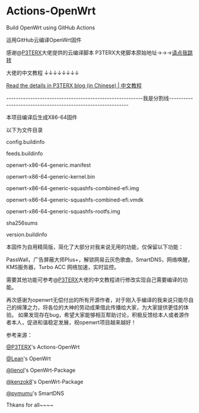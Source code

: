 # Actions-OpenWrt

Build OpenWrt using GitHub Actions

运用GitHub云编译OpenWrt固件

感谢@[P3TERX](https://github.com/P3TERX)大佬提供的云编译脚本
P3TERX大佬脚本原始地址→→→[请点我跳转](https://github.com/P3TERX/Actions-OpenWrt)

大佬的中文教程
↓↓↓↓↓↓↓↓

[Read the details in P3TERX blog (in Chinese) | 中文教程](https://p3terx.com/archives/build-openwrt-with-github-actions.html)


---------------------------------------------------------我是分割线-------------------------------------------------------------

本项目编译后生成X86-64固件

以下为文件目录

config.buildinfo

feeds.buildinfo

openwrt-x86-64-generic.manifest

openwrt-x86-64-generic-kernel.bin

openwrt-x86-64-generic-squashfs-combined-efi.img

openwrt-x86-64-generic-squashfs-combined-efi.vmdk

openwrt-x86-64-generic-squashfs-rootfs.img

sha256sums

version.buildinfo

本固件为自用精简版，简化了大部分对我来说无用的功能，仅保留以下功能：

PassWall，广告屏蔽大师Plus+，解锁网易云灰色歌曲，SmartDNS，网络唤醒，KMS服务器，Turbo ACC 网络加速，实时监控。

需要其他功能可参考@[P3TERX](https://github.com/P3TERX)大佬的中文教程进行修改实现自己需要编译的功能。

再次感谢为openwrt无偿付出的所有开源作者，对于刚入手编译的我来说只能尽自己的绵薄之力，将各位的大神的劳动成果借此传播给大家，为大家提供更佳的体验。
如果发现存在bug，希望大家能够相互帮助讨论，积极反馈给本人或者源作者本人，促进和谐稳定发展，祝openwrt项目越来越好！

参考来源：

[@P3TERX](https://github.com/P3TERX/Actions-OpenWrt)'s Actions-OpenWrt

[@Lean](https://github.com/coolsnowwolf/lede)'s OpenWrt

[@lienol](https://github.com/Lienol/openwrt-package)'s OpenWrt-Package

[@kenzok8](https://github.com/kenzok8/openwrt-packages)'s OpenWrt-Package

[@pymumu](https://github.com/pymumu/smartdns)'s SmartDNS

Thkans for all~~~~
